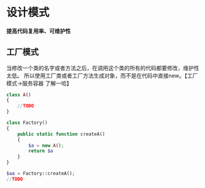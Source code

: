 # 设计模式
#### 提高代码复用率、可维护性

## 工厂模式
当修改一个类的名字或者方法之后，在调用这个类的所有的代码都要修改，维护性太低。
所以使用工厂类或者工厂方法生成对象，而不是在代码中直接new。【工厂模式->服务容器 了解一哈】

```php
class A()
{
    //TODO
}

class Factory()
{
    public static function createA()
    {
        $a = new A();
        return $a
    }
}

$aa = Factory::createA();
//TODO
   
```

